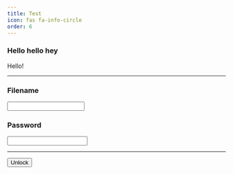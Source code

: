 ```yaml
---
title: Test
icon: fas fa-info-circle
order: 6
---
```


<div class="alert alert-secondary" id="output">
<h3 class="alert-heading">Hello hello hey</h3>
Hello!
</div>

<hr />

<div class="form-group">
<label for="xfer_filename"><h3>Filename</h3></label>
<input class="form-control" style="font-family:Inconsolata,monospace;" id="xfer_filename"></input>
</label>
</div>
<div>
<label for="xfer_password"><h3>Password</h3></label>
<input type="password" class="form-control" id="xfer_password"></input>
</label>
<hr />
<button class="btn btn-primary">Unlock</button>
</div>
<script type="text/javascript">
$(() => {

	async function digestMessage(message) {
		const msgUint8 = new TextEncoder().encode(message);
		const hashBuffer = await crypto.subtle.digest('SHA-512', msgUint8);
		const hashArray = Array.from(new Uint8Array(hashBuffer));
		const hashHex = hashArray.map(b => b.toString(16).padStart(2, '0')).join('');
		return hashHex;
	}
	const url = new URL(window.location.href);
	const init_filename = url.searchParams.get('f');
	const target = url.searchParams.get('h');
	const salt = url.searchParams.get('s') || '';
	if (init_filename) {
		$("#xfer_filename").val(init_filename);
	}

	$("#xfer_password").on('focusout', async () => {
		const filename = $("#xfer_filename").val();
		const password = $("#xfer_password").val();
		const kludge = 'evanchen.cc/xfer|' + filename + '|' + salt + '|' + password;
		const h1 = await digestMessage(kludge);
		const h3 = await digestMessage(h1);
		const checksum = h3.slice(0,6);
		if (password === "") {
			$("#output").removeClass();
			$("#output").addClass("alert alert-warning");
			$("#output").html(
				`<h3 class="alert-heading">Aloha</h3>`
				+ `Type the filename and password (both required).`
			);
		} else if (target && target !== checksum && filename === init_filename) {
			$("#output").removeClass();
			$("#output").addClass("alert alert-danger");
			$("#output").html(
				`<h3 class="alert-heading">Wrong!</h3>`
				+ `You entered an invalid password, try again.`
			);
		} else if (!target) {
			$("#output").removeClass();
			$("#output").addClass("alert alert-primary")
			$("#output").html(
				`<h3 class="alert-heading">Here you go!</h3>`
				+ `<a href="xfer-payload/${h1}" `
				+ `download="${filename}" class="alert-link">`
				+ `Download now (checksum ${checksum})</a>. `
				+ `If you get a 404 error, check the password.`
			);
		} else {
			$("#output").removeClass();
			$("#output").addClass("alert alert-success")
			$("#output").html(
				`<h3 class="alert-heading">Success!</h3>`
				+ `<a href="xfer-payload/${h1}" `
				+ `download="${filename}" class="alert-link">`
				+ `Download now</a>.`
			);
		}

	});
});
</script>

